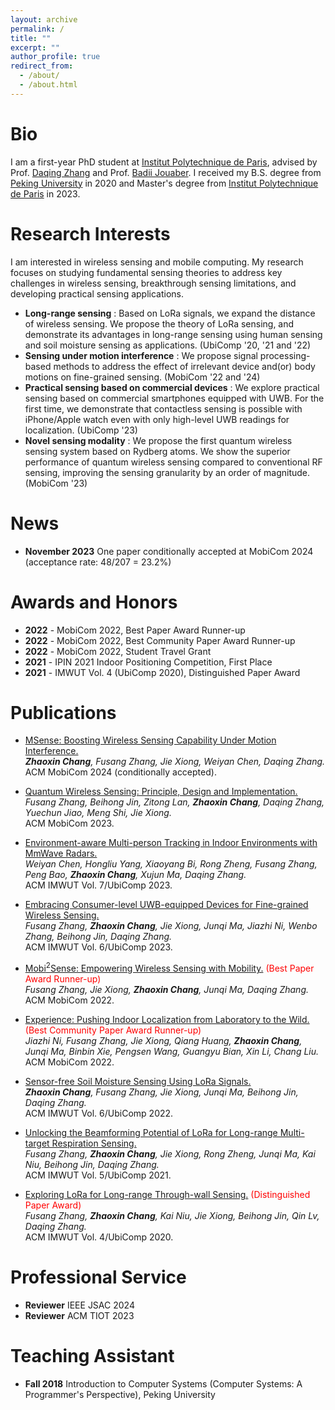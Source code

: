 ```yaml
---
layout: archive
permalink: /
title: ""
excerpt: ""
author_profile: true
redirect_from: 
  - /about/
  - /about.html
---
```


Bio
======
I am a first-year PhD student at [Institut Polytechnique de Paris](https://www.ip-paris.fr/en), advised by Prof. [Daqing Zhang](https://scholar.google.com.hk/citations?hl=en&user=qn8CqEYAAAAJ&view_op=list_works&sortby=pubdate) and Prof. [Badii Jouaber](https://badiijouaber.wp.imtbs-tsp.eu/en/biography/). I received my B.S. degree from [Peking University](https://english.pku.edu.cn/) in 2020 and Master's degree from [Institut Polytechnique de Paris](https://www.ip-paris.fr/en) in 2023.

Research Interests
======
I am interested in wireless sensing and mobile computing. My research focuses on studying fundamental sensing theories to address key challenges in wireless sensing, breakthrough sensing limitations, and developing practical sensing applications.
- **Long-range sensing** : Based on LoRa signals, we expand the distance of wireless sensing. We propose the theory of LoRa sensing, and demonstrate its advantages in long-range sensing using human sensing and soil moisture sensing as applications. (UbiComp '20, '21 and '22)
- **Sensing under motion interference** : We propose signal processing-based methods to address the effect of irrelevant device and(or) body motions on fine-grained sensing. (MobiCom '22 and '24)
- **Practical sensing based on commercial devices** : We explore practical sensing based on commercial smartphones equipped with UWB. For the first time, we demonstrate that contactless sensing is possible with iPhone/Apple watch even with only high-level UWB readings for localization. (UbiComp '23)
- **Novel sensing modality** : We propose the first quantum wireless sensing system based on Rydberg atoms. We show the superior performance of
quantum wireless sensing compared to conventional RF sensing, improving the sensing granularity by an order of magnitude. (MobiCom '23)


News
======

- **November 2023** One paper conditionally accepted at MobiCom 2024 (acceptance rate: 48/207 = 23.2%)

Awards and Honors
======

- **2022** - MobiCom 2022, Best Paper Award Runner-up
- **2022** - MobiCom 2022, Best Community Paper Award Runner-up
- **2022** - MobiCom 2022, Student Travel Grant
- **2021** - IPIN 2021 Indoor Positioning Competition, First Place
- **2021** - IMWUT Vol. 4 (UbiComp 2020), Distinguished Paper Award

Publications
======

- [MSense: Boosting Wireless Sensing Capability Under Motion Interference.](https://zhaoxin-chang.github.io/)\
  ***Zhaoxin Chang**, Fusang Zhang, Jie Xiong, Weiyan Chen, Daqing Zhang.*\
  ACM MobiCom 2024 (conditionally accepted).

- [Quantum Wireless Sensing: Principle, Design and Implementation.](https://dl.acm.org/doi/10.1145/3570361.3613258)\
  *Fusang Zhang, Beihong Jin, Zitong Lan, **Zhaoxin Chang**, Daqing Zhang, Yuechun Jiao, Meng Shi, Jie Xiong.*\
  ACM MobiCom 2023.

- [Environment-aware Multi-person Tracking in Indoor Environments with MmWave Radars.](https://dl.acm.org/doi/10.1145/3610902)\
  *Weiyan Chen, Hongliu Yang, Xiaoyang Bi, Rong Zheng, Fusang Zhang, Peng Bao, **Zhaoxin Chang**, Xujun Ma, Daqing Zhang.*\
  ACM IMWUT Vol. 7/UbiComp 2023.

- [Embracing Consumer-level UWB-equipped Devices for Fine-grained Wireless Sensing.](https://dl.acm.org/doi/10.1145/3569487)\
  *Fusang Zhang, **Zhaoxin Chang**, Jie Xiong, Junqi Ma, Jiazhi Ni, Wenbo Zhang, Beihong Jin, Daqing Zhang.*\
  ACM IMWUT Vol. 6/UbiComp 2023.

- [Mobi$^2$Sense: Empowering Wireless Sensing with Mobility.](https://dl.acm.org/doi/10.1145/3495243.3560518) <font color=red font-weight=bold>(Best Paper Award Runner-up)</font>\
  *Fusang Zhang, Jie Xiong, **Zhaoxin Chang**, Junqi Ma, Daqing Zhang.*\
  ACM MobiCom 2022.

- [Experience: Pushing Indoor Localization from Laboratory to the Wild.](https://dl.acm.org/doi/10.1145/3495243.3560546) <font color=red font-weight=bold>(Best Community Paper Award Runner-up)</font>\
  *Jiazhi Ni, Fusang Zhang, Jie Xiong, Qiang Huang, **Zhaoxin Chang**, Junqi Ma, Binbin Xie, Pengsen Wang, Guangyu Bian, Xin Li, Chang Liu.*\
  ACM MobiCom 2022.

- [Sensor-free Soil Moisture Sensing Using LoRa Signals.](https://dl.acm.org/doi/10.1145/3534608)\
  ***Zhaoxin Chang**, Fusang Zhang, Jie Xiong, Junqi Ma, Beihong Jin, Daqing Zhang.*\
  ACM IMWUT Vol. 6/UbiComp 2022.
  
- [Unlocking the Beamforming Potential of LoRa for Long-range Multi-target Respiration Sensing.](https://dl.acm.org/doi/abs/10.1145/3463526)\
  *Fusang Zhang, **Zhaoxin Chang**, Jie Xiong, Rong Zheng, Junqi Ma, Kai Niu, Beihong Jin, Daqing Zhang.*\
  ACM IMWUT Vol. 5/UbiComp 2021.
  
- [Exploring LoRa for Long-range Through-wall Sensing.](https://dl.acm.org/doi/abs/10.1145/3397326) <font color=red font-weight=bold>(Distinguished Paper Award)</font>\
  *Fusang Zhang, **Zhaoxin Chang**, Kai Niu, Jie Xiong, Beihong Jin, Qin Lv, Daqing Zhang.*\
  ACM IMWUT Vol. 4/UbiComp 2020. 

Professional Service
======

- **Reviewer** IEEE JSAC 2024
- **Reviewer** ACM TIOT 2023

Teaching Assistant
======

- **Fall 2018** Introduction to Computer Systems (Computer Systems: A Programmer's Perspective), Peking University
